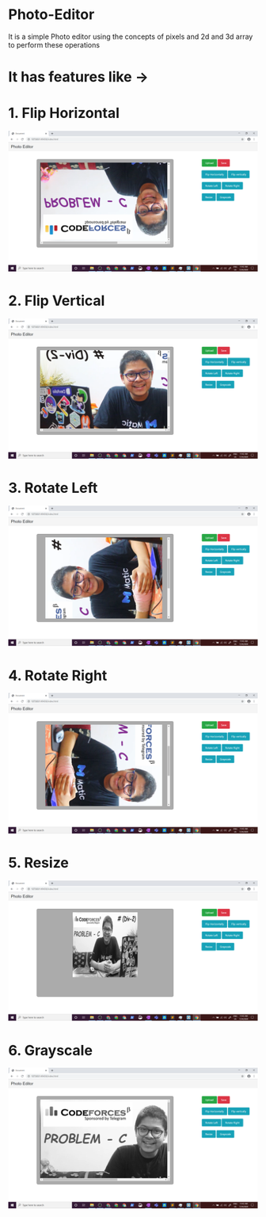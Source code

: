 # Photo-Editor
It is a simple Photo editor using the concepts of pixels and 2d and 3d array to perform these operations

# It has features like ->

# 1. Flip Horizontal
![](flip_h.png)

# 2. Flip Vertical
![](flip_v.png)

# 3. Rotate Left
![](rotate_l.png)

# 4. Rotate Right
![](rotate_r.png)

# 5. Resize
![](resize.png)

# 6. Grayscale
![](grayscale.png)
